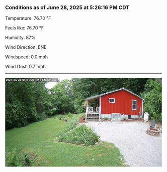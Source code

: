 ### Conditions as of June 28, 2025 at 5:26:16 PM CDT 

Temperature: 76.70 &deg;F

Feels like: 76.70 &deg;F

Humidity: 87%

Wind Direction: ENE

Windspeed: 0.0 mph

Wind Gust: 0.7 mph

---

<img src="./images/latest.jpeg"/>

